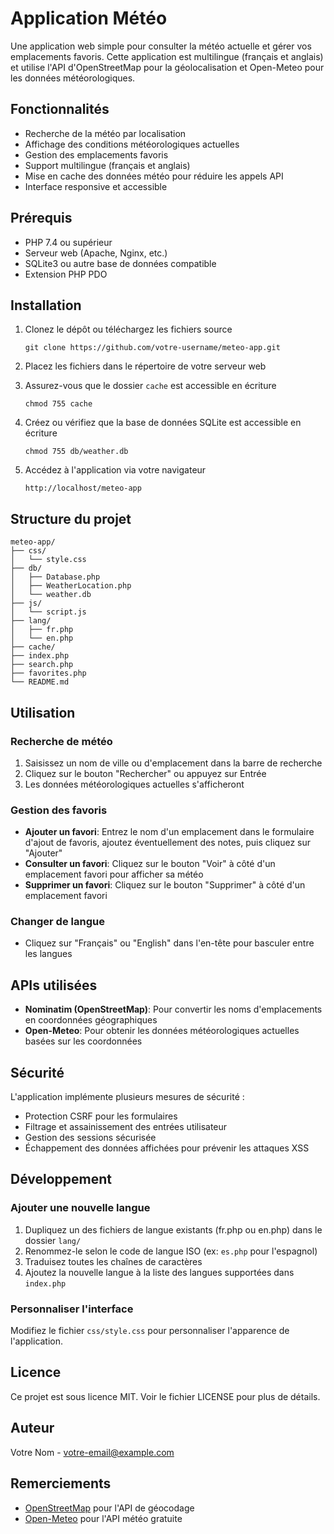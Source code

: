# Application Météo

Une application web simple pour consulter la météo actuelle et gérer vos emplacements favoris. Cette application est multilingue (français et anglais) et utilise l'API d'OpenStreetMap pour la géolocalisation et Open-Meteo pour les données météorologiques.

## Fonctionnalités

- Recherche de la météo par localisation
- Affichage des conditions météorologiques actuelles
- Gestion des emplacements favoris
- Support multilingue (français et anglais)
- Mise en cache des données météo pour réduire les appels API
- Interface responsive et accessible

## Prérequis

- PHP 7.4 ou supérieur
- Serveur web (Apache, Nginx, etc.)
- SQLite3 ou autre base de données compatible
- Extension PHP PDO

## Installation

1. Clonez le dépôt ou téléchargez les fichiers source
   ```
   git clone https://github.com/votre-username/meteo-app.git
   ```

2. Placez les fichiers dans le répertoire de votre serveur web

3. Assurez-vous que le dossier `cache` est accessible en écriture
   ```
   chmod 755 cache
   ```

4. Créez ou vérifiez que la base de données SQLite est accessible en écriture
   ```
   chmod 755 db/weather.db
   ```

5. Accédez à l'application via votre navigateur
   ```
   http://localhost/meteo-app
   ```

## Structure du projet

```
meteo-app/
├── css/
│   └── style.css
├── db/
│   ├── Database.php
│   ├── WeatherLocation.php
│   └── weather.db
├── js/
│   └── script.js
├── lang/
│   ├── fr.php
│   └── en.php
├── cache/
├── index.php
├── search.php
├── favorites.php
└── README.md
```

## Utilisation

### Recherche de météo

1. Saisissez un nom de ville ou d'emplacement dans la barre de recherche
2. Cliquez sur le bouton "Rechercher" ou appuyez sur Entrée
3. Les données météorologiques actuelles s'afficheront

### Gestion des favoris

- **Ajouter un favori**: Entrez le nom d'un emplacement dans le formulaire d'ajout de favoris, ajoutez éventuellement des notes, puis cliquez sur "Ajouter"
- **Consulter un favori**: Cliquez sur le bouton "Voir" à côté d'un emplacement favori pour afficher sa météo
- **Supprimer un favori**: Cliquez sur le bouton "Supprimer" à côté d'un emplacement favori

### Changer de langue

- Cliquez sur "Français" ou "English" dans l'en-tête pour basculer entre les langues

## APIs utilisées

- **Nominatim (OpenStreetMap)**: Pour convertir les noms d'emplacements en coordonnées géographiques
- **Open-Meteo**: Pour obtenir les données météorologiques actuelles basées sur les coordonnées

## Sécurité

L'application implémente plusieurs mesures de sécurité :
- Protection CSRF pour les formulaires
- Filtrage et assainissement des entrées utilisateur
- Gestion des sessions sécurisée
- Échappement des données affichées pour prévenir les attaques XSS

## Développement

### Ajouter une nouvelle langue

1. Dupliquez un des fichiers de langue existants (fr.php ou en.php) dans le dossier `lang/`
2. Renommez-le selon le code de langue ISO (ex: `es.php` pour l'espagnol)
3. Traduisez toutes les chaînes de caractères
4. Ajoutez la nouvelle langue à la liste des langues supportées dans `index.php`

### Personnaliser l'interface

Modifiez le fichier `css/style.css` pour personnaliser l'apparence de l'application.

## Licence

Ce projet est sous licence MIT. Voir le fichier LICENSE pour plus de détails.

## Auteur

Votre Nom - [votre-email@example.com](adamkilanix@gmail.com)

## Remerciements

- [OpenStreetMap](https://www.openstreetmap.org/) pour l'API de géocodage
- [Open-Meteo](https://open-meteo.com/) pour l'API météo gratuite
